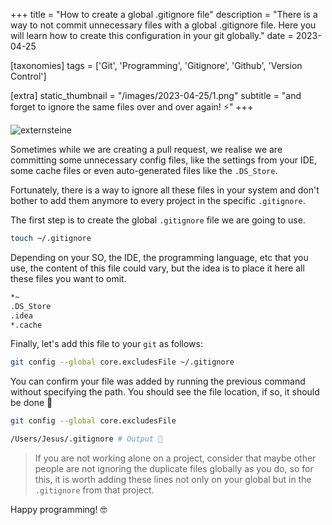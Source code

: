 +++
title = "How to create a global .gitignore file"
description = "There is a way to not commit unnecessary files with a global .gitignore file. Here you will learn how to create this configuration in your git globally."
date = 2023-04-25

[taxonomies]
tags = ['Git', 'Programming', 'Gitignore', 'Github', 'Version Control']

[extra]
static_thumbnail = "/images/2023-04-25/1.png"
subtitle = "and forget to ignore the same files over and over again! ⚡️"
+++

![externsteine](/images/2023-04-25/1.png)

<!-- more -->

Sometimes while we are creating a pull request, we realise we are committing some unnecessary config files, like the
settings from your IDE, some cache files or even auto-generated files like the `.DS_Store`.

Fortunately, there is a way to ignore all these files in your system and don't bother to add them anymore to every
project in the specific `.gitignore`.

The first step is to create the global `.gitignore` file we are going to use.

```bash
touch ~/.gitignore
```

Depending on your SO, the IDE, the programming language, etc that you use, the content of this file could vary, but the
idea is to place it here all these files you want to omit.

```bash
*~
.DS_Store
.idea
*.cache
```

Finally, let's add this file to your `git` as follows:

```bash
git config --global core.excludesFile ~/.gitignore
```

You can confirm your file was added by running the previous command without specifying the path.
You should see the file location, if so, it should be done 🐙

```bash
git config --global core.excludesFile

/Users/Jesus/.gitignore # Output 👀
```

> If you are not working alone on a project, consider that maybe other people are not ignoring the duplicate files
> globally as you do, so for this, it is worth adding these lines not only on your global but in the `.gitignore` from
> that project.

Happy programming! 🤓
